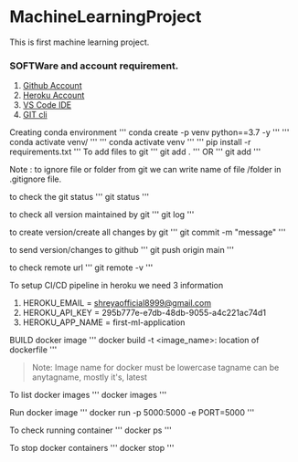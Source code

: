 # MachineLearningProject
This is first machine learning project.

### SOFTWare and account requirement.

1. [Github Account](https://github.com)
2. [Heroku Account](https://dashboard.heroku.com/login)
3. [VS Code IDE](https://code.visualstudio.com/download)
4. [GIT cli](https://git-scm.com/downloads) 

Creating conda environment
'''
conda create -p venv python==3.7 -y
'''
'''
conda activate venv/
'''
'''
conda activate venv
'''
'''
pip install -r requirements.txt
'''
To add files to git
'''
git add .
'''
OR
'''
git add <filename>
'''

Note : to ignore file or folder from git we can write name of file /folder in .gitignore file.

to check the git status
'''
git status
'''

to check all version maintained by git
'''
git log
'''

to create version/create all changes by git
'''
git commit -m "message"
'''

to send version/changes to github
'''
git push origin main
'''

to check remote url
'''
git remote -v
'''

To setup CI/CD pipeline in heroku we need 3 information
1. HEROKU_EMAIL = shreyaofficial8999@gmail.com
2. HEROKU_API_KEY = 295b777e-e7db-48db-9055-a4c221ac74d1
3. HEROKU_APP_NAME = first-ml-application

BUILD docker image
'''
docker build -t <image_name>:<tagname> location of dockerfile
'''

>Note: Image name for docker must be lowercase
tagname can be anytagname, mostly it's, latest

To list docker images
'''
docker images
'''

Run docker image
'''
docker run -p 5000:5000 -e PORT=5000 <imageID>
'''

To check running container
'''
docker ps
'''

To stop docker containers
'''
docker stop <containerID>
'''
